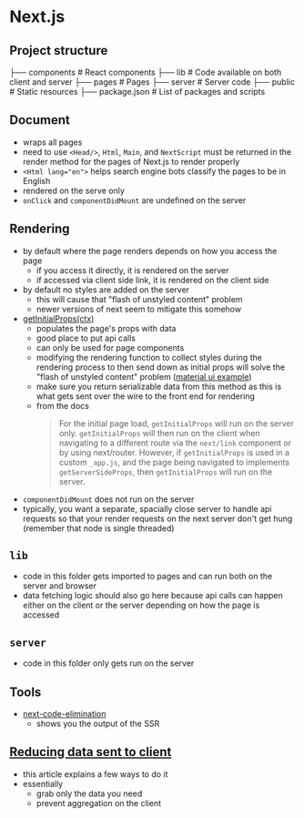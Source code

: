 # Next.js

## Project structure
├── components                  # React components
├── lib                         # Code available on both client and server
├── pages                       # Pages
├── server                      # Server code
├── public                      # Static resources
├── package.json                # List of packages and scripts

## Document
- wraps all pages
- need to use `<Head/>`, `Html`, `Main`, and `NextScript` must be returned in the render method for the pages of Next.js to render properly
- `<Html lang="en">` helps search engine bots classify the pages to be in English
- rendered on the serve only
- `onClick` and `componentDidMount` are undefined on the server

## Rendering
- by default where the page renders depends on how you access the page
  - if you access it directly, it is rendered on the server
  - if accessed via client side link, it is rendered on the client side
- by default no styles are added on the server
  - this will cause that "flash of unstyled content" problem
  - newer versions of next seem to mitigate this somehow
- [getInitialProps(ctx)](https://nextjs.org/docs/api-reference/data-fetching/getInitialProps)
  - populates the page's props with data
  - good place to put api calls
  - can only be used for page components
  - modifying the rendering function to collect styles during the rendering process to then send down as initial props will solve the "flash of unstyled content" problem ([material ui example](https://github.com/mui-org/material-ui/blob/master/examples/nextjs-with-typescript/pages/_document.tsx))
  - make sure you return serializable data from this method as this is what gets sent over the wire to the front end for rendering
  - from the docs
    > For the initial page load, `getInitialProps` will run on the server only. `getInitialProps` will then run on the client when navigating to a different route via the `next/link` component or by using next/router. However, if `getInitialProps` is used in a custom `_app.js`, and the page being navigated to implements `getServerSideProps`, then `getInitialProps` will run on the server.
- `componentDidMount` does not run on the server
- typically, you want a separate, spacially close server to handle api requests so that your render requests on the next server don't get hung (remember that node is single threaded)


## `lib`
- code in this folder gets imported to pages and can run both on the server and browser
- data fetching logic should also go here because api calls can happen either on the client or the server depending on how the page is accessed

## `server`
- code in this folder only gets run on the server

## Tools
- [next-code-elimination](https://next-code-elimination.vercel.app/)
  - shows you the output of the SSR

## [Reducing data sent to client](https://www.smashingmagazine.com/2021/05/reduce-data-sent-client-nextjs/)
- this article explains a few ways to do it
- essentially
  - grab only the data you need
  - prevent aggregation on the client